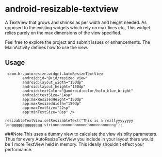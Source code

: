 # android-resizable-textview
A TextView that grows and shrinks as per width and height needed.
As opposed to the existing widgets which rely on max lines etc, This widget relies purely on the max dimensions of the view specified.


Feel free to explore the project and submit issues or enhancements. The MainActivity defines how to use the view.

## Usage
```
 <com.hr.autoresize.widget.AutoResizeTextView
        android:id="@+id/resized_view"
        android:layout_width="150dp"
        android:layout_height="150dp"
        android:textColor="@android:color/holo_blue_bright"
        android:textSize="14sp"
        app:maxResizedHeight="150dp"
        app:maxResizedWidth="150dp"
        app:maxTextSize="22sp"
        app:minTextSize="8sp" />
```

```
resizableTextView.setResizableText("This is a reallyyyyyyyy longggggggggggggg strinnnnnnnnnnnnnnnnnnnnnnnnnnnng");
```


###Note
This uses a dummy view to calculate the view visibilty parameters. Thus for every AutoResizeTextView you include in your layout there would be 1 more TextView held in memory.
This ideally shouldn't effect your performance.  